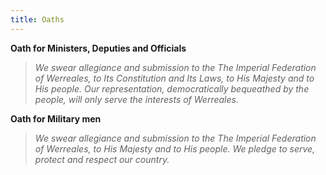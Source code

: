 ```yaml
---
title: Oaths
---
```


**Oath for Ministers, Deputies and Officials**

> _We swear allegiance and submission to the The Imperial Federation of Werreales, to Its Constitution and Its Laws, to His Majesty and to His people. Our representation, democratically bequeathed by the people, will only serve the interests of Werreales._

**Oath for Military men**

> _We swear allegiance and submission to the The Imperial Federation of Werreales, to His Majesty and to His people. We pledge to serve, protect and respect our country._